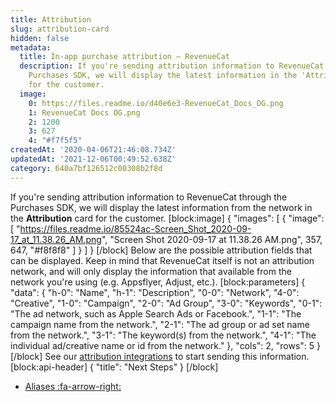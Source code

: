 ```yaml
---
title: Attribution
slug: attribution-card
hidden: false
metadata:
  title: In-app purchase attribution – RevenueCat
  description: If you're sending attribution information to RevenueCat through the
    Purchases SDK, we will display the latest information in the 'Attribution' card
    for the customer.
  image:
    0: https://files.readme.io/d40e6e3-RevenueCat_Docs_OG.png
    1: RevenueCat Docs OG.png
    2: 1200
    3: 627
    4: "#f7f5f5"
createdAt: '2020-04-06T21:46:08.734Z'
updatedAt: '2021-12-06T00:49:52.638Z'
category: 640a7bf126512c00308b2f8d
---
```

If you're sending attribution information to RevenueCat through the Purchases SDK, we will display the latest information from the network in the **Attribution** card for the customer. 
[block:image]
{
  "images": [
    {
      "image": [
        "https://files.readme.io/85524ac-Screen_Shot_2020-09-17_at_11.38.26_AM.png",
        "Screen Shot 2020-09-17 at 11.38.26 AM.png",
        357,
        647,
        "#f8f8f8"
      ]
    }
  ]
}
[/block]
Below are the possible attribution fields that can be displayed. Keep in mind that RevenueCat itself is not an attribution network, and will only display the information that available from the network you're using (e.g. Appsflyer, Adjust, etc.).
[block:parameters]
{
  "data": {
    "h-0": "Name",
    "h-1": "Description",
    "0-0": "Network",
    "4-0": "Creative",
    "1-0": "Campaign",
    "2-0": "Ad Group",
    "3-0": "Keywords",
    "0-1": "The ad network, such as Apple Search Ads or Facebook.",
    "1-1": "The campaign name from the network.",
    "2-1": "The ad group or ad set name from the network.",
    "3-1": "The keyword(s) from the network.",
    "4-1": "The individual ad/creative name or id from the network."
  },
  "cols": 2,
  "rows": 5
}
[/block]
See our [attribution integrations](doc:attribution) to start sending this information.
[block:api-header]
{
  "title": "Next Steps"
}
[/block]
* [Aliases :fa-arrow-right:](doc:aliases-card)